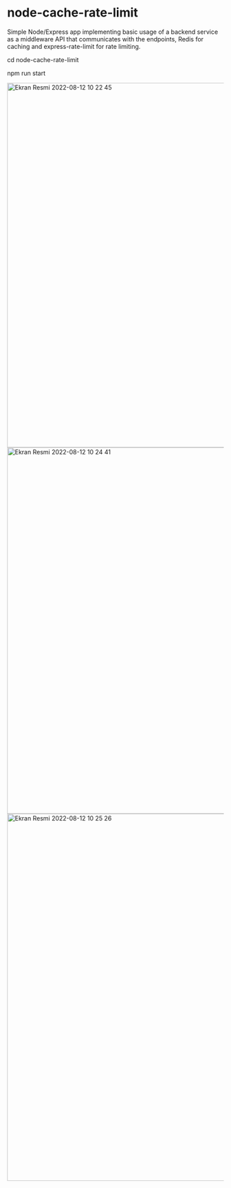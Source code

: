 # node-cache-rate-limit
Simple Node/Express app implementing basic usage of a backend service as a middleware API that communicates with the endpoints, Redis for caching and express-rate-limit for rate limiting. 

cd node-cache-rate-limit

npm run start

<img width="846" alt="Ekran Resmi 2022-08-12 10 22 45" src="https://user-images.githubusercontent.com/50910926/184311257-f3253ac6-3494-4942-800b-4a3c43c6e78d.png">
<img width="850" alt="Ekran Resmi 2022-08-12 10 24 41" src="https://user-images.githubusercontent.com/50910926/184311276-f5714aaa-7c20-444e-a0a0-d4a67524ee7b.png">
<img width="852" alt="Ekran Resmi 2022-08-12 10 25 26" src="https://user-images.githubusercontent.com/50910926/184311271-5eeb1081-c366-4560-8b8e-cb455f7cc2ea.png">
